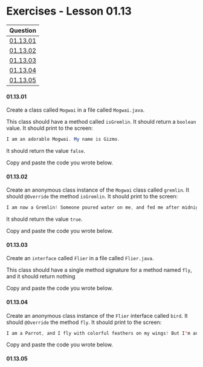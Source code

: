 # Exercises - Lesson 01.13

|Question|
|:-:|
|[01.13.01](https://github.com/joinpursuit/AC-Android/blob/master/cohort_5.4/unit_01/exercises/exercises_01_13_anonymous_classes.md#011301)|
|[01.13.02](https://github.com/joinpursuit/AC-Android/blob/master/cohort_5.4/unit_01/exercises/exercises_01_13_anonymous_classes.md#011302)|
|[01.13.03](https://github.com/joinpursuit/AC-Android/blob/master/cohort_5.4/unit_01/exercises/exercises_01_13_anonymous_classes.md#011303)|
|[01.13.04](https://github.com/joinpursuit/AC-Android/blob/master/cohort_5.4/unit_01/exercises/exercises_01_13_anonymous_classes.md#011304)|
|[01.13.05](https://github.com/joinpursuit/AC-Android/blob/master/cohort_5.4/unit_01/exercises/exercises_01_13_anonymous_classes.md#011305)|

#### 01.13.01

Create a class called `Mogwai` in a file called `Mogwai.java`.

This class should have a method called `isGremlin`. It should return a `boolean` value. It should print to the screen:

```java
I am an adorable Mogwai. My name is Gizmo.
```

It should return the value `false`.

Copy and paste the code you wrote below.

#### 01.13.02

Create an anonymous class instance of the `Mogwai` class called `gremlin`. It should `@Override` the method `isGremlin`. It should print to the screen:

```java
I am now a Gremlin! Someone poured water on me, and fed me after midnight! Muahahahahaha!!!!!
```

It should return the value `true`.

Copy and paste the code you wrote below.
 
#### 01.13.03

Create an `interface` called `Flier` in a file called `Flier.java`.

This class should have a single method signature for a method named `fly`, and it should return nothing

Copy and paste the code you wrote below.

#### 01.13.04

Create an anonymous class instance of the `Flier` interface called `bird`. It should `@Override` the method `fly`. It should print to the screen:

```java
I am a Parrot, and I fly with colorful feathers on my wings! But I'm anonymous, so you probably didn't know that....
```

Copy and paste the code you wrote below.

#### 01.13.05

